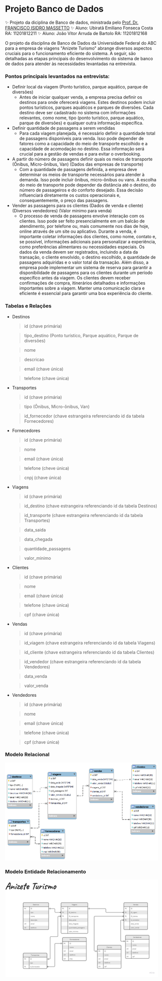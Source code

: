 # Projeto Banco de Dados
✨ Projeto da diciplina de Banco de dados, ministrada pelo [Prof. Dr. FRANCISCO ISIDRO MASSETTO](https://www.ufabc.edu.br/ensino/docentes/francisco-isidro-massetto)
✨ Aluno: Ubiratã Emiliano Fonseca Costa RA: 11201812211
✨ Aluno: João Vitor Arruda de Bartolo RA: 11201812168


O projeto da disciplina de Banco de Dados da Universidade Federal do ABC para a empresa de viagens "Anizete Turismo" abrange diversos aspectos cruciais para o funcionamento eficiente do sistema. A seguir, são detalhadas as etapas principais do desenvolvimento do sistema de banco de dados para atender às necessidades levantadas na entrevista.

### Pontos principais levantados na entrevista:
- Definir local da viagem (Ponto turístico, parque aquático, parque de diversões)
    - Antes de iniciar qualquer venda, a empresa precisa definir os destinos para onde oferecerá viagens. Estes destinos podem incluir pontos turísticos, parques aquáticos e parques de diversões. Cada destino deve ser cadastrado no sistema com informações relevantes, como nome, tipo (ponto turístico, parque aquático, parque de diversões) e qualquer outra informação específica.
- Definir quantidade de passagens a serem vendidas 
    - Para cada viagem planejada, é necessário definir a quantidade total de passagens disponíveis para venda. Isso pode depender de fatores como a capacidade do meio de transporte escolhido e a capacidade de acomodação no destino. Essa informação será crucial para a gestão de vendas e para evitar o overbooking.
- A partir do número de passagens definir quais os meios de transporte (Ônibus, Micro-ônibus, Van) (Dados das empresas de transporte)
    - Com a quantidade de passagens definida, a empresa deve determinar os meios de transporte necessários para atender à demanda. Isso pode incluir ônibus, micro-ônibus ou vans. A escolha do meio de transporte pode depender da distância até o destino, do número de passageiros e do conforto desejado. Essa decisão influenciará diretamente os custos operacionais e, consequentemente, o preço das passagens.
- Vender as passagens para os clientes (Dados de venda e cliente) (Diversos vendedores) (Valor minimo para venda)
    - O processo de venda de passagens envolve interação com os clientes. Isso pode ser feito presencialmente em um balcão de atendimento, por telefone ou, mais comumente nos dias de hoje, online através de um site ou aplicativo. Durante a venda, é importante coletar informações dos clientes, como nome, contato e, se possível, informações adicionais para personalizar a experiência, como preferências alimentares ou necessidades especiais.
    Os dados da venda devem ser registrados, incluindo a data da transação, o cliente envolvido, o destino escolhido, a quantidade de passagens adquiridas e o valor total da transação. Além disso, a empresa pode implementar um sistema de reserva para garantir a disponibilidade de passagens para os clientes durante um período específico antes da viagem.
    Os clientes devem receber confirmações de compra, itinerários detalhados e informações importantes sobre a viagem. Manter uma comunicação clara e eficiente é essencial para garantir uma boa experiência do cliente.

### Tabelas e Relações
- Destinos
  > id (chave primária)

	> tipo_destino (Ponto turístico, Parque aquático, Parque de diversões)
	
	>nome

	>descricao

	>email (chave única)

	>telefone (chave única)

- Transportes
	>id (chave primária)
	
	>tipo (Ônibus, Micro-ônibus, Van)
	
	>id_fornecedor (chave estrangeira referenciando id da tabela Fornecedores)

- Fornecedores

	>id (chave primária)

	>nome

	>email (chave única)

	>telefone (cheve única)

	>cnpj (chave única)

- Viagens

	>id (chave primária)

	>id_destino (chave estrangeira referenciando id da tabela Destinos)

	>id_transporte (chave estrangeira referenciando id da tabela Transportes)

	>data_saida

	>data_chegada

	>quantidade_passagens

	>valor_minimo


- Clientes
	
	>id (chave primária)
	
	>nome
	
	>email (chave única)
	
	>telefone (chave única)
	
	>cpf (chave única)

- Vendas

	> id (chave primária)

	>id_viagem (chave estrangeira referenciando id da tabela Viagens)

	>id_cliente (chave estrangeira referenciando id da tabela Clientes)

	>id_vendedor (chave estrangeira referenciando id da tabela Vendedores)

	>data_venda

	>valor_venda

- Vendedores

	>id (chave primária)	

	>nome	

	>email (chave única)	

	>telefone (chave única)	

	>cpf (chave única)

### Modelo Relacional
<img src="images/db_anizete_turismo.png">

### Modelo Entidade Relacionamento
<img src="images/ModeloER.jpg">

